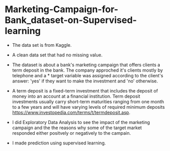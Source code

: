 # Marketing-Campaign-for-Bank_dataset-on-Supervised-learning

* The data set is from Kaggle.
* A clean data set that had no missing value.

* The dataset is about a bank's marketing campaign that offers clients a term deposit in the bank. The company approched it's clients mostly by telephone and a * target variable was assigned according to the client's answer: 'yes' if they want to make the investment and 'no' otherwise.

* A term deposit is a fixed-term investment that includes the deposit of money into an account at a financial institution. Term deposit investments usually  carry short-term maturities ranging from one month to a few years and will have varying levels of required minimum deposits https://www.investopedia.com/terms/t/termdeposit.asp.

* I did Exploratory Data Analysis to see the impact of the marketing campaign and the the reasons why some of the target market responded either positvely or negatively to the campain.

* I made prediction using supervised learning.
